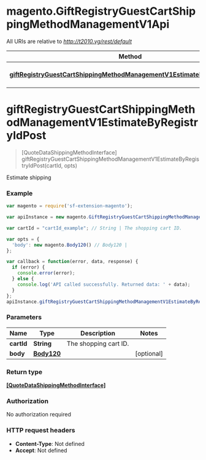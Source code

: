 # magento.GiftRegistryGuestCartShippingMethodManagementV1Api

All URIs are relative to *http://t2010.vg/rest/default*

Method | HTTP request | Description
------------- | ------------- | -------------
[**giftRegistryGuestCartShippingMethodManagementV1EstimateByRegistryIdPost**](GiftRegistryGuestCartShippingMethodManagementV1Api.md#giftRegistryGuestCartShippingMethodManagementV1EstimateByRegistryIdPost) | **POST** /V1/guest-giftregistry/{cartId}/estimate-shipping-methods | 


<a name="giftRegistryGuestCartShippingMethodManagementV1EstimateByRegistryIdPost"></a>
# **giftRegistryGuestCartShippingMethodManagementV1EstimateByRegistryIdPost**
> [QuoteDataShippingMethodInterface] giftRegistryGuestCartShippingMethodManagementV1EstimateByRegistryIdPost(cartId, opts)



Estimate shipping

### Example
```javascript
var magento = require('sf-extension-magento');

var apiInstance = new magento.GiftRegistryGuestCartShippingMethodManagementV1Api();

var cartId = "cartId_example"; // String | The shopping cart ID.

var opts = { 
  'body': new magento.Body120() // Body120 | 
};

var callback = function(error, data, response) {
  if (error) {
    console.error(error);
  } else {
    console.log('API called successfully. Returned data: ' + data);
  }
};
apiInstance.giftRegistryGuestCartShippingMethodManagementV1EstimateByRegistryIdPost(cartId, opts, callback);
```

### Parameters

Name | Type | Description  | Notes
------------- | ------------- | ------------- | -------------
 **cartId** | **String**| The shopping cart ID. | 
 **body** | [**Body120**](Body120.md)|  | [optional] 

### Return type

[**[QuoteDataShippingMethodInterface]**](QuoteDataShippingMethodInterface.md)

### Authorization

No authorization required

### HTTP request headers

 - **Content-Type**: Not defined
 - **Accept**: Not defined

